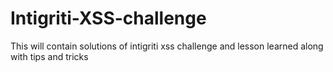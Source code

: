 # Intigriti-XSS-challenge
This will contain solutions of intigriti xss challenge and lesson learned along with tips and tricks
